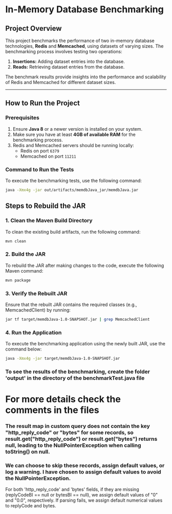# In-Memory Database Benchmarking

## Project Overview
This project benchmarks the performance of two in-memory database technologies, **Redis** and **Memcached**, using datasets of varying sizes. The benchmarking process involves testing two operations:
1. **Insertions:** Adding dataset entries into the database.
2. **Reads:** Retrieving dataset entries from the database.

The benchmark results provide insights into the performance and scalability of Redis and Memcached for different dataset sizes.

---

## How to Run the Project

### Prerequisites
1. Ensure **Java 8** or a newer version is installed on your system.
2. Make sure you have at least **4GB of available RAM** for the benchmarking process.
3. Redis and Memcached servers should be running locally:
   - Redis on port `6379`
   - Memcached on port `11211`

### Command to Run the Tests
To execute the benchmarking tests, use the following command:

```bash
java -Xmx4g -jar out/artifacts/memdbJava_jar/memdbJava.jar
```
## Steps to Rebuild the JAR
### 1. Clean the Maven Build Directory
   To clean the existing build artifacts, run the following command:
```bash
mvn clean
```

### 2. Build the JAR
To rebuild the JAR after making changes to the code, execute the following Maven command:
```bash
mvn package
```

### 3. Verify the Rebuilt JAR
Ensure that the rebuilt JAR contains the required classes (e.g., MemcachedClient) by running:

```bash
jar tf target/memdbJava-1.0-SNAPSHOT.jar | grep MemcachedClient
```

### 4. Run the Application
   To execute the benchmarking application using the newly built JAR, use the command below:
```bash
java -Xmx4g -jar target/memdbJava-1.0-SNAPSHOT.jar
```
### To see the results of the benchmarking, create the folder 'output' in the directory of the benchmarkTest.java file
# For more details check the comments in the files

### The result map in custom query does not contain the key "http_reply_code" or "bytes" for some records, so result.get("http_reply_code") or result.get("bytes") returns null, leading to the NullPointerException when calling toString() on null.
### We can choose to skip these records, assign default values, or log a warning. I have chosen to assign default values to avoid the NullPointerException.
For both 'http_reply_code' and 'bytes' fields, if they are missing (replyCodeBI == null or bytesBI == null), we assign default values of "0" and "0.0", respectively.
If parsing fails, we assign default numerical values to replyCode and bytes.